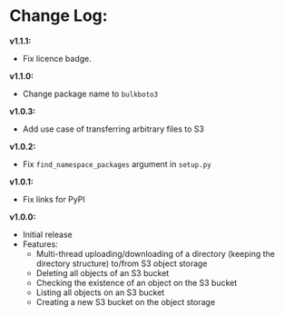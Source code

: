 # Change Log:
**v1.1.1:**
- Fix licence badge.

**v1.1.0:**
- Change package name to `bulkboto3`

**v1.0.3:**
- Add use case of transferring arbitrary files to S3

**v1.0.2:**
- Fix `find_namespace_packages` argument in `setup.py`

**v1.0.1:**
- Fix links for PyPI

**v1.0.0:**
- Initial release
- Features:
  - Multi-thread uploading/downloading of a directory (keeping the directory structure) to/from S3 object storage
  - Deleting all objects of an S3 bucket
  - Checking the existence of an object on the S3 bucket
  - Listing all objects on an S3 bucket
  - Creating a new S3 bucket on the object storage